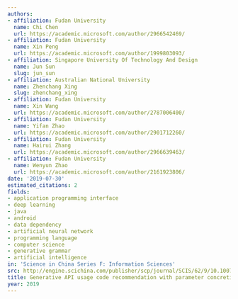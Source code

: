 ```yaml
---
authors:
- affiliation: Fudan University
  name: Chi Chen
  url: https://academic.microsoft.com/author/2966542469/
- affiliation: Fudan University
  name: Xin Peng
  url: https://academic.microsoft.com/author/1999803093/
- affiliation: Singapore University Of Technology And Design
  name: Jun Sun
  slug: jun_sun
- affiliation: Australian National University
  name: Zhenchang Xing
  slug: zhenchang_xing
- affiliation: Fudan University
  name: Xin Wang
  url: https://academic.microsoft.com/author/2787006400/
- affiliation: Fudan University
  name: Yifan Zhao
  url: https://academic.microsoft.com/author/2901712260/
- affiliation: Fudan University
  name: Hairui Zhang
  url: https://academic.microsoft.com/author/2966639463/
- affiliation: Fudan University
  name: Wenyun Zhao
  url: https://academic.microsoft.com/author/2161923806/
date: '2019-07-30'
estimated_citations: 2
fields:
- application programming interface
- deep learning
- java
- android
- data dependency
- artificial neural network
- programming language
- computer science
- generative grammar
- artificial intelligence
in: 'Science in China Series F: Information Sciences'
src: http://engine.scichina.com/publisher/scp/journal/SCIS/62/9/10.1007/s11432-018-9821-9?slug=fulltext
title: Generative API usage code recommendation with parameter concretization
year: 2019
---
```

